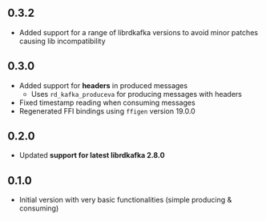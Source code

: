 ## 0.3.2

- Added support for a range of librdkafka versions to avoid minor patches causing lib incompatibility

## 0.3.0

- Added support for **headers** in produced messages
    - Uses `rd_kafka_produceva` for producing messages with headers
- Fixed timestamp reading when consuming messages
- Regenerated FFI bindings using `ffigen` version 19.0.0

## 0.2.0

- Updated **support for latest librdkafka 2.8.0**

## 0.1.0

- Initial version with very basic functionalities (simple producing & consuming)
